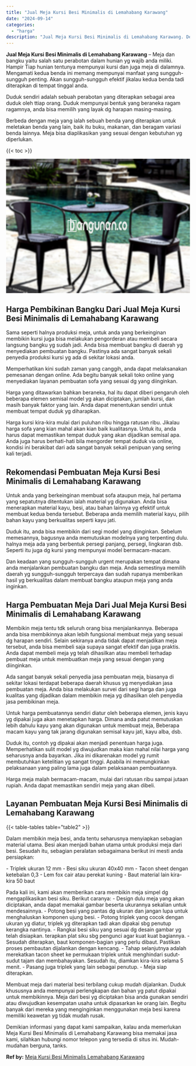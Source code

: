 ```yaml
---
title: "Jual Meja Kursi Besi Minimalis di Lemahabang Karawang"
date: "2024-09-14"
categories: 
  - "harga"
description: "Jual Meja Kursi Besi Minimalis di Lemahabang Karawang. Demikian informasi yang dapat kami sampaikan, kalau anda memerlukan Meja Kursi Besi Minimalis di Lemah..."
---
```


**Jual Meja Kursi Besi Minimalis di Lemahabang Karawang** – Meja dan bangku yaitu salah satu perabotan dalam hunian yg wajib anda miliki. Hampir Tiap hunian tentunya mempunyai kursi dan juga meja di dalamnya. Mengamati kedua benda ini memang mempunyai manfaat yang sungguh-sungguh penting. Akan sungguh-sungguh efektif jikalau kedua benda tadi diterapkan di tempat tinggal anda.

Duduk sendiri adalah sebuah perabotan yang diterapkan sebagai area duduk oleh ttiap orang. Duduk mempunyai bentuk yang beraneka ragam ragamnya, anda bisa memilih yang layak dg harapan masing-masing.

Berbeda dengan meja yang ialah sebuah benda yang diterapkan untuk meletakan benda yang lain, baik itu buku, makanan, dan beragam variasi benda lainnya. Meja bisa diaplikasikan yang sesuai dengan kebutuhan yg diperlukan.

{{< toc >}}

![Jual Meja Kursi Besi Minimalis di Lemahabang Karawang](/images/jual-meja-besi-murah21.png)

## Harga Pembikinan Bangku Dari Jual Meja Kursi Besi Minimalis di Lemahabang Karawang

Sama seperti halnya produksi meja, untuk anda yang berkeinginan membikin kursi juga bisa melakukan pengorderan atau membeli secara langsung bangku yg sudah jadi. Anda bisa membuat bangku di daerah yg menyediakan pembuatan bangku. Pastinya ada sangat banyak sekali penyedia produksi kursi yg ada di sekitar lokasi anda.

Memperhatikan kini sudah zaman yang canggih, anda dapat melaksanakan pemesanan dengan online. Ada begitu banyak sekali toko online yang menyediakan layanan pembuatan sofa yang sesuai dg yang diinginkan.

Harga yang ditawarkan bahkan beraneka, hal itu dapat diberi pengaruh oleh beberapa elemen semisal model yg akan diciptakan, jumlah kursi, dan masih banyak faktor yang lain. Anda dapat menentukan sendiri untuk membuat tempat duduk yg diharapkan.

Harga kursi kira-kira mulai dari puluhan ribu hingga ratusan ribu. Jikalau harga sofa yang kian mahal akan kian baik kualitasnya. Untuk itu, anda harus dapat memastikan tempat duduk yang akan dijadikan semisal apa. Anda juga harus berhati-hati bila mengorder tempat duduk via online, kondisi ini berakibat dari ada sangat banyak sekali penipuan yang sering kali terjadi.

## Rekomendasi Pembuatan Meja Kursi Besi Minimalis di Lemahabang Karawang

Untuk anda yang berkeinginan membuat sofa ataupun meja, hal pertama yang sepatutnya ditentukan ialah material yg digunakan. Anda bisa menerapkan material kayu, besi, atau bahan lainnya yg efektif untuk membuat kedua benda tersebut. Beberapa anda memilih material kayu, pilih bahan kayu yang berkualitas seperti kayu jati.

Duduk itu, anda bisa membikin dari segi model yang diinginkan. Sebelum memesannya, bagusnya anda memutuskan modelnya yang terpenting dulu. halnya meja ada yang berbentuk persegi panjang, persegi, lingkaran dsb. Seperti itu juga dg kursi yang mempunyai model bermacam-macam.

Dan keadaan yang sungguh-sungguh urgent merupakan tempat dimana anda menjalankan pembuatan bangku dan meja. Anda semestinya memilih daerah yg sungguh-sungguh terpercaya dan sudah rupanya memberikan hasil yg berkualitas dalam membuat bangku ataupun meja yang anda inginkan.

## Harga Pembuatan Meja Dari Jual Meja Kursi Besi Minimalis di Lemahabang Karawang

Membikin meja tentu tdk seluruh orang bisa menjalankannya. Beberapa anda bisa membikinnya akan lebih fungsional membuat meja yang sesuai dg harapan sendiri. Selain sekiranya anda tidak dapat menjadikan meja tersebut, anda bisa membeli saja supaya sangat efektif dan juga praktis. Anda dapat membeli meja yg telah dihasilkan atau membeli terhadap pembuat meja untuk membuatkan meja yang sesuai dengan yang diinginkan.

Ada sangat banyak sekali penyedia jasa pembuatan meja, biasanya di sekitar lokasi terdapat beberapa daerah khusus yg menyediakan jasa pembuatan meja. Anda bisa melakukan survei dari segi harga dan juga kualitas yang dijadikan dalam membikin meja yg dihasilkan oleh penyedia jasa pembikinan meja.

Untuk harga pembuatannya sendiri diatur oleh beberapa elemen, jenis kayu yg dipakai juga akan menetapkan harga. Dimana anda patut memutuskan lebih dahulu kayu yang akan digunakan untuk membuat meja, Beberapa macam kayu yang tak jarang digunakan semisal kayu jati, kayu alba, dsb.

Duduk itu, contoh yg dipakai akan menjadi penentuan harga juga. Memperhatikan sulit model yg diwujudkan maka kian mahal nilai harga yang seharusnya anda bayarkan. Jika ini dikarenakan model yg rumit membutuhkan ketelitian yg sangat tinggi. Apabila ini memungkinkan pelaksanaan yang paling lama juga dalam pelaksanaan pembuatannya.

Harga meja malah bermacam-macam, mulai dari ratusan ribu sampai jutaan rupiah. Anda dapat memastikan sendiri meja yang akan dibeli.

## Layanan Pembuatan Meja Kursi Besi Minimalis di Lemahabang Karawang

{{< table-tables table="table2" >}}

Dalam membikin meja besi, anda tentu seharusnya menyiapkan sebagian material utama. Besi akan menjadi bahan utama untuk produksi meja dari besi. Sesudah itu, sebagian peralatan sebagaimana berikut ini mesti anda persiapkan:

\- Triplek ukuran 12 mm - Besi siku ukuran 40x40 mm - Tacon sheet dengan ketebalan 0,3 - Lem fox cair atau perekat kuning - Baut material lain kira-kira 50 baut

Pada kali ini, kami akan memberikan cara membikin meja simpel dg mengaplikasikan besi siku. Berikut caranya: - Design dulu meja yang akan diciptakan, anda dapat memakai gambar beserta ukurannya sekalian untuk mendesainnya. - Potong besi yang pantas dg ukuran dan jangan lupa untuk menghaluskan komponen ujung besi. - Potong triplek yang cocok dengan ukuran yg diatur, triplek yg diterapkan tadi akan dipakai sbg penutup kerangka nantinya. - Rangkai besi siku yang sesuai dg desain gambar yg telah disiapkan. terapkan plat siku sbg pengunci agar kuat kuat bagiannya. - Sesudah diterapkan, baut komponen-bagian yang perlu dibaut. Pastikan proses pembautan dijalankan dengan kencang. - Tahap selanjutnya adalah merekatkan tacon sheet ke permukaan triplek untuk menghindari sudut-sudut tajam dan membahayakan. Sesudah itu, diamkan kira-kira selama 5 menit. - Pasang juga triplek yang lain sebagai penutup. - Meja siap diterapkan.

Membuat meja dari material besi terbilang cukup mudah dijalankan. Duduk khususnya anda mempunyai perlengkapan dan bahan yg patut dipakai untuk membikinnya. Meja dari besi yg diciptakan bisa anda gunakan sendiri atau diwujudkan kesempatan usaha untuk dipasarkan ke orang lain. Begitu banyak dari mereka yang menginginkan menggunakan meja besi karena memiliki keawetan yg tidak mudah rusak.

Demikian informasi yang dapat kami sampaikan, kalau anda memerlukan Meja Kursi Besi Minimalis di Lemahabang Karawang bisa memakai jasa kami, silahkan hubungi nomor telepon yang tersedia di situs ini. Mudah-mudahan berguna, tanks.

**Ref by:** [Meja Kursi Besi Minimalis Lemahabang Karawang](https://id.wikipedia.org/wiki/Meja)
